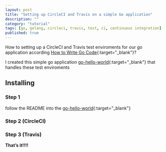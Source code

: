 ```yaml
---
layout: post
title: "Setting up CircleCI and Travis on a simple Go application"
description: ""
category: "tutorial"
tags: [go, golang, circleci, travis, test, ci, continuous integration]
published: true
---
```


How to setting up a CircleCI and Travis test enviroments for our go application according [How to Write Go Code](https://golang.org/doc/code.html){:target="_blank"}?

I created this simple go application [go-hello-world](https://github.com/albertobravi/go-hello-world){:target="_blank"} that handles these test enviroments

## Installing

### Step 1

follow the README into the [go-hello-world](https://github.com/albertobravi/go-hello-world){:target="_blank"}

### Step 2 (CircleCI)

<script src="https://gist.github.com/albertobravi/3ddc451317ffc457995aeedba63f484e.js"></script>

### Step 3 (Travis)

<script src="https://gist.github.com/albertobravi/c199deb7112ab6b730c98a40e3dbfe73.js"></script>

**That’s it!!!!**
